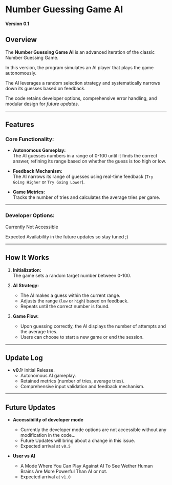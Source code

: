 # Number Guessing Game AI  
**Version 0.1**  

## Overview  
The **Number Guessing Game AI** is an advanced iteration of the classic Number Guessing Game. 

In this version, the program simulates an AI player that plays the game autonomously. 

The AI leverages a random selection strategy and systematically narrows down its guesses based on feedback. 

The code retains developer options, comprehensive error handling, and modular design for *future updates*.

---

## Features  

### Core Functionality:  
- **Autonomous Gameplay:**  
  The AI guesses numbers in a range of 0-100 until it finds the correct answer, refining its range based on whether the guess is too high or low.  

- **Feedback Mechanism:**  
  The AI narrows its range of guesses using real-time feedback (`Try Going Higher` or `Try Going Lower`).  

- **Game Metrics:**  
  Tracks the number of tries and calculates the average tries per game.  

---

### Developer Options:  
Currently Not Accessible

Expected Availability in the future updates so stay tuned ;)

---

## How It Works  
1. **Initialization:**  
   The game sets a random target number between 0-100.  

2. **AI Strategy:**  
   - The AI makes a guess within the current range.  
   - Adjusts the range (`low` or `high`) based on feedback.  
   - Repeats until the correct number is found.  

3. **Game Flow:**  
   - Upon guessing correctly, the AI displays the number of attempts and the average tries.  
   - Users can choose to start a new game or end the session.  

---

## Update Log  
- **v0.1:** Initial Release.  
  - Autonomous AI gameplay.  
  - Retained metrics (number of tries, average tries).
  - Comprehensive input validation and feedback mechanism.

---

## Future Updates
- **Accessibility of developer mode**
  - Currently the developer mode options are not accessible without any modification in the code...
  - Future Updates will bring about a change in this issue.
  - Expected arrival at `v0.5`
 
- **User vs AI**
  - A Mode Where You Can Play Against AI To See Wether Human Brains Are More Powerful Than AI or not.
  - Expected arrival at `v1.0`
